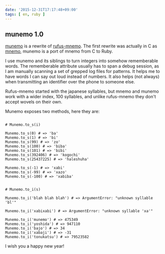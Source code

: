 ```yaml
---
date: '2015-12-31T17:17:48+09:00'
tags: [ en, ruby ]
---
```


## munemo 1.0

[munemo](https://github.com/jmettraux/munemo) is a rewrite of [rufus-mnemo](https://github.com/jmettraux/rufus-mnemo). The first rewrite was actually in C as [mnemo](https://github.com/flon-io/mnemo), munemo is a port of mnemo from C to Ruby.

I use munemo and its siblings to turn integers into somehow rememberable words. The rememberable attribute usually has to span a debug session, as I am manually scanning a set of grepped log files for patterns. It helps me to have words I can say out loud instead of numbers. It also helps (not always) when transmitting an identifier over the phone to someone else.

Rufus-mnemo started with the japanese syllables, but mnemo and munemo work with a wider index, 100 syllables, and unlike rufus-mnemo they don't accept wovels on their own.

Munemo exposes two methods, here they are:

<pre><code class="ruby">
# Munemo.to_s(i)

Munemo.to_s(0) # => 'ba'
Munemo.to_s(1) # => 'bi'
Munemo.to_s(99) # => 'zo'
Munemo.to_s(100) # => 'biba'
Munemo.to_s(101) # => 'bibi'
Munemo.to_s(392406) # => 'kogochi'
Munemo.to_s(25437225) # => 'haleshuha'

Munemo.to_s(-1) # => 'xabi'
Munemo.to_s(-99) # => 'xazo'
Munemo.to_s(-100) # => 'xabiba'


# Munemo.to_i(s)

Munemo.to_i('blah blah blah') # => ArgumentError: "unknown syllable 'bl'"

Munemo.to_i('xabixabi') # => ArgumentError: "unknown syllable 'xa'"

Munemo.to_i('munemo') # => 475349
Munemo.to_i('yoshida') # => 947110
Munemo.to_i('bajo') # => 34
Munemo.to_i('xabaji') # => -31
Munemo.to_i('tonukatsu') # => 79523582
</code></pre>

I wish you a happy new year!

